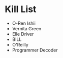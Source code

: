 Kill List
=========
* O-Ren Ishii
* Vernita Green
* Elle Driver
* BILL
* O'Reilly
* Programmer Decoder
